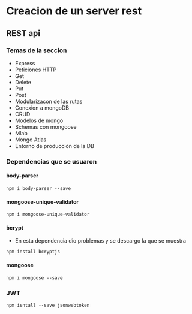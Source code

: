 # Creacion de un server rest
## REST api

### Temas de la seccion


- Express
- Peticiones HTTP
- Get
- Delete
- Put
- Post
- Modularizacon de las rutas
- Conexion a mongoDB
- CRUD
- Modelos de mongo
- Schemas con mongoose
- Mlab
- Mongo Atlas
- Entorno de producciòn de la DB


### Dependencias que se usuaron

#### body-parser

``` 
npm i body-parser --save
```

#### mongoose-unique-validator 

```
npm i mongoose-unique-validator
```

#### bcrypt

- En esta dependencia dio problemas y se descargo la que se muestra

``` 
npm install bcryptjs
```

#### mongoose 

``` 
npm i mongoose --save
```

### JWT

```
npm isntall --save jsonwebtoken
```
